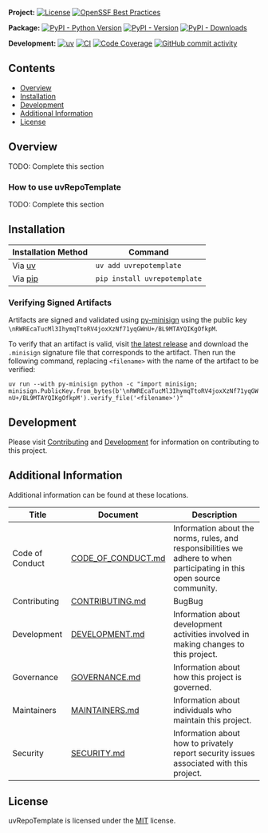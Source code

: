 **Project:**
[![License](https://img.shields.io/github/license/davidbrownell/uvRepoTemplate?color=dark-green)](https://github.com/davidbrownell/uvRepoTemplate/blob/master/LICENSE)
[![OpenSSF Best Practices](https://www.bestpractices.dev/projects/9353/badge)](https://www.bestpractices.dev/projects/9353)

**Package:**
[![PyPI - Python Version](https://img.shields.io/pypi/pyversions/uvRepoTemplate?color=dark-green)](https://pypi.org/project/uvRepoTemplate/)
[![PyPI - Version](https://img.shields.io/pypi/v/uvRepoTemplate?color=dark-green)](https://pypi.org/project/uvRepoTemplate/)
[![PyPI - Downloads](https://img.shields.io/pypi/dm/uvrepotemplate)](https://pypistats.org/packages/uvrepotemplate)

**Development:**
[![uv](https://img.shields.io/endpoint?url=https://raw.githubusercontent.com/astral-sh/uv/main/assets/badge/v0.json)](https://github.com/astral-sh/uv)
[![CI](https://github.com/davidbrownell/UvRepoTemplate/actions/workflows/CI.yml/badge.svg)](https://github.com/davidbrownell/UvRepoTemplate/actions/workflows/CI.yml)
[![Code Coverage](https://img.shields.io/endpoint?url=https://gist.githubusercontent.com/davidbrownell/48391b195dedd43fcaa87d77130c3987/raw/UvRepoTemplate_code_coverage.json)](https://github.com/davidbrownell/uvRepoTemplate/actions)
[![GitHub commit activity](https://img.shields.io/github/commit-activity/y/davidbrownell/uvRepoTemplate?color=dark-green)](https://github.com/davidbrownell/uvRepoTemplate/commits/main/)

## Contents
- [Overview](#overview)
- [Installation](#installation)
- [Development](#development)
- [Additional Information](#additional-information)
- [License](#license)

## Overview
TODO: Complete this section

### How to use uvRepoTemplate
TODO: Complete this section

## Installation

| Installation Method | Command |
| --- | --- |
| Via [uv](https://github.com/astral-sh/uv) | `uv add uvrepotemplate` |
| Via [pip](https://pip.pypa.io/en/stable/) | `pip install uvrepotemplate` |

### Verifying Signed Artifacts
Artifacts are signed and validated using [py-minisign](https://github.com/x13a/py-minisign) using the public key `\nRWREcaTucMl3IhymqTtoRV4joxXzNf71yqGWnU+/BL9MTAYQIKgOfkpM`.

To verify that an artifact is valid, visit [the latest release](https://github.com/davidbrownell/UvRepoTemplate/releases/latest) and download the `.minisign` signature file that corresponds to the artifact. Then run the following command, replacing `<filename>` with the name of the artifact to be verified:

`uv run --with py-minisign python -c "import minisign; minisign.PublicKey.from_bytes(b'\nRWREcaTucMl3IhymqTtoRV4joxXzNf71yqGWnU+/BL9MTAYQIKgOfkpM').verify_file('<filename>')"`

## Development
Please visit [Contributing](https://github.com/davidbrownell/uvRepoTemplate/blob/main/CONTRIBUTING.md) and [Development](https://github.com/davidbrownell/uvRepoTemplate/blob/main/DEVELOPMENT.md) for information on contributing to this project.

## Additional Information
Additional information can be found at these locations.

| Title | Document | Description |
| --- | --- | --- |
| Code of Conduct | [CODE_OF_CONDUCT.md](https://github.com/davidbrownell/uvRepoTemplate/blob/main/CODE_OF_CONDUCT.md) | Information about the norms, rules, and responsibilities we adhere to when participating in this open source community. |
| Contributing | [CONTRIBUTING.md](https://github.com/davidbrownell/uvRepoTemplate/blob/main/CONTRIBUTING.md) | BugBug |
| Development | [DEVELOPMENT.md](https://github.com/davidbrownell/uvRepoTemplate/blob/main/DEVELOPMENT.md) | Information about development activities involved in making changes to this project. |
| Governance | [GOVERNANCE.md](https://github.com/davidbrownell/uvRepoTemplate/blob/main/GOVERNANCE.md) | Information about how this project is governed. |
| Maintainers | [MAINTAINERS.md](https://github.com/davidbrownell/uvRepoTemplate/blob/main/MAINTAINERS.md) | Information about individuals who maintain this project. |
| Security | [SECURITY.md](https://github.com/davidbrownell/uvRepoTemplate/blob/main/SECURITY.md) | Information about how to privately report security issues associated with this project. |

## License
uvRepoTemplate is licensed under the <a href="https://choosealicense.com/licenses/mit/" target="_blank">MIT</a> license.
